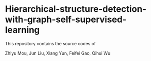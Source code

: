 # Hierarchical-structure-detection-with-graph-self-supervised-learning

This repository contains the source codes of

Zhiyu Mou, Jun Liu, Xiang Yun, Feifei Gao, Qihui Wu
